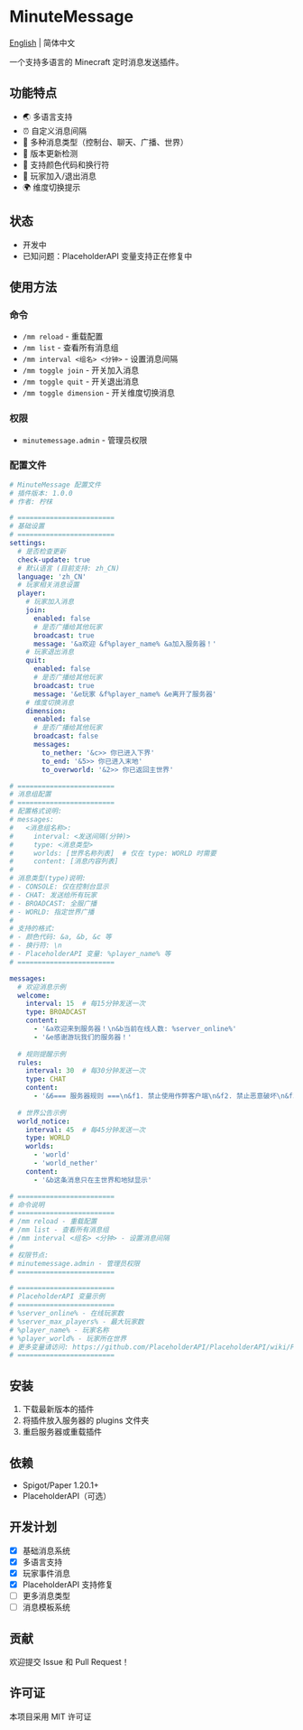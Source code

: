# MinuteMessage

[English](README_EN.md) | 简体中文

一个支持多语言的 Minecraft 定时消息发送插件。

## 功能特点

- 🌏 多语言支持
- ⏰ 自定义消息间隔
- 🎯 多种消息类型（控制台、聊天、广播、世界）
- 🔄 版本更新检测
- 🎨 支持颜色代码和换行符
- 👋 玩家加入/退出消息
- 🌍 维度切换提示

## 状态

- 开发中
- 已知问题：PlaceholderAPI 变量支持正在修复中

## 使用方法

### 命令

- `/mm reload` - 重载配置
- `/mm list` - 查看所有消息组
- `/mm interval <组名> <分钟>` - 设置消息间隔
- `/mm toggle join` - 开关加入消息
- `/mm toggle quit` - 开关退出消息
- `/mm toggle dimension` - 开关维度切换消息

### 权限

- `minutemessage.admin` - 管理员权限

### 配置文件 

```yml
# MinuteMessage 配置文件
# 插件版本: 1.0.0
# 作者: 柠枺

# ========================
# 基础设置
# ========================
settings:
  # 是否检查更新
  check-update: true
  # 默认语言 (目前支持: zh_CN)
  language: 'zh_CN'
  # 玩家相关消息设置
  player:
    # 玩家加入消息
    join:
      enabled: false
      # 是否广播给其他玩家
      broadcast: true
      message: '&a欢迎 &f%player_name% &a加入服务器！'
    # 玩家退出消息
    quit:
      enabled: false
      # 是否广播给其他玩家
      broadcast: true
      message: '&e玩家 &f%player_name% &e离开了服务器'
    # 维度切换消息
    dimension:
      enabled: false
      # 是否广播给其他玩家
      broadcast: false
      messages:
        to_nether: '&c>> 你已进入下界'
        to_end: '&5>> 你已进入末地'
        to_overworld: '&2>> 你已返回主世界'

# ========================
# 消息组配置
# ========================
# 配置格式说明:
# messages:
#   <消息组名称>:
#     interval: <发送间隔(分钟)>
#     type: <消息类型>
#     worlds: [世界名称列表]  # 仅在 type: WORLD 时需要
#     content: [消息内容列表]
#
# 消息类型(type)说明:
# - CONSOLE: 仅在控制台显示
# - CHAT: 发送给所有玩家
# - BROADCAST: 全服广播
# - WORLD: 指定世界广播
#
# 支持的格式:
# - 颜色代码: &a, &b, &c 等
# - 换行符: \n
# - PlaceholderAPI 变量: %player_name% 等
# ========================

messages:
  # 欢迎消息示例
  welcome:
    interval: 15  # 每15分钟发送一次
    type: BROADCAST
    content:
      - '&a欢迎来到服务器！\n&b当前在线人数: %server_online%'
      - '&e感谢游玩我们的服务器！'
  
  # 规则提醒示例
  rules:
    interval: 30  # 每30分钟发送一次
    type: CHAT
    content:
      - '&6=== 服务器规则 ===\n&f1. 禁止使用作弊客户端\n&f2. 禁止恶意破坏\n&f3. 请与其他玩家和谐相处'
  
  # 世界公告示例
  world_notice:
    interval: 45  # 每45分钟发送一次
    type: WORLD
    worlds: 
      - 'world'
      - 'world_nether'
    content:
      - '&b这条消息只在主世界和地狱显示'

# ========================
# 命令说明
# ========================
# /mm reload - 重载配置
# /mm list - 查看所有消息组
# /mm interval <组名> <分钟> - 设置消息间隔
#
# 权限节点:
# minutemessage.admin - 管理员权限
# ========================

# ========================
# PlaceholderAPI 变量示例
# ========================
# %server_online% - 在线玩家数
# %server_max_players% - 最大玩家数
# %player_name% - 玩家名称
# %player_world% - 玩家所在世界
# 更多变量请访问: https://github.com/PlaceholderAPI/PlaceholderAPI/wiki/Placeholders
# ======================== 
```

## 安装

1. 下载最新版本的插件
2. 将插件放入服务器的 plugins 文件夹
3. 重启服务器或重载插件

## 依赖

- Spigot/Paper 1.20.1+
- PlaceholderAPI（可选）

## 开发计划

- [x] 基础消息系统
- [x] 多语言支持
- [x] 玩家事件消息
- [x] PlaceholderAPI 支持修复
- [ ] 更多消息类型
- [ ] 消息模板系统

## 贡献

欢迎提交 Issue 和 Pull Request！

## 许可证

本项目采用 MIT 许可证
